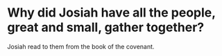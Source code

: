 # Why did Josiah have all the people, great and small, gather together?

Josiah read to them from the book of the covenant.
